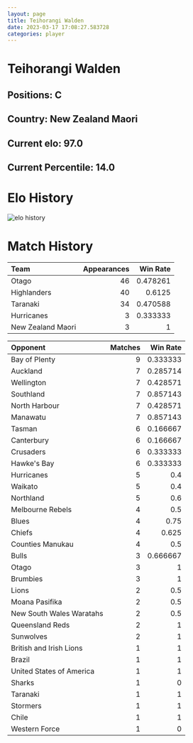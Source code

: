 ```yaml
---  
layout: page  
title: Teihorangi Walden  
date: 2023-03-17 17:08:27.583728  
categories: player  
---
```

# Teihorangi Walden

## Positions: C

## Country: New Zealand Maori

## Current elo: 97.0

## Current Percentile: 14.0

# Elo History


![elo history](history_TeihorangiWalden.png)
# Match History


| Team              |   Appearances |   Win Rate |
|:------------------|--------------:|-----------:|
| Otago             |            46 |   0.478261 |
| Highlanders       |            40 |   0.6125   |
| Taranaki          |            34 |   0.470588 |
| Hurricanes        |             3 |   0.333333 |
| New Zealand Maori |             3 |   1        |

| Opponent                 |   Matches |   Win Rate |
|:-------------------------|----------:|-----------:|
| Bay of Plenty            |         9 |   0.333333 |
| Auckland                 |         7 |   0.285714 |
| Wellington               |         7 |   0.428571 |
| Southland                |         7 |   0.857143 |
| North Harbour            |         7 |   0.428571 |
| Manawatu                 |         7 |   0.857143 |
| Tasman                   |         6 |   0.166667 |
| Canterbury               |         6 |   0.166667 |
| Crusaders                |         6 |   0.333333 |
| Hawke's Bay              |         6 |   0.333333 |
| Hurricanes               |         5 |   0.4      |
| Waikato                  |         5 |   0.4      |
| Northland                |         5 |   0.6      |
| Melbourne Rebels         |         4 |   0.5      |
| Blues                    |         4 |   0.75     |
| Chiefs                   |         4 |   0.625    |
| Counties Manukau         |         4 |   0.5      |
| Bulls                    |         3 |   0.666667 |
| Otago                    |         3 |   1        |
| Brumbies                 |         3 |   1        |
| Lions                    |         2 |   0.5      |
| Moana Pasifika           |         2 |   0.5      |
| New South Wales Waratahs |         2 |   0.5      |
| Queensland Reds          |         2 |   1        |
| Sunwolves                |         2 |   1        |
| British and Irish Lions  |         1 |   1        |
| Brazil                   |         1 |   1        |
| United States of America |         1 |   1        |
| Sharks                   |         1 |   0        |
| Taranaki                 |         1 |   1        |
| Stormers                 |         1 |   1        |
| Chile                    |         1 |   1        |
| Western Force            |         1 |   0        |